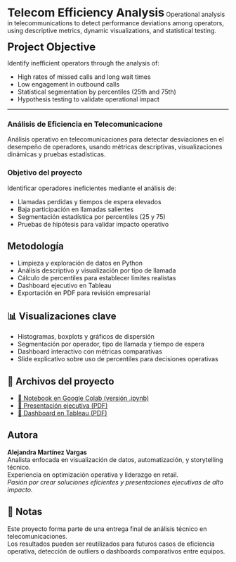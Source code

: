 <span style="font-size:26px; font-weight:bold;">Telecom Efficiency Analysis</span>
Operational analysis in telecommunications to detect performance deviations among operators, using descriptive metrics, dynamic visualizations, and statistical testing.

<span style="font-size:24px; font-weight:bold;">Project Objective</span>

Identify inefficient operators through the analysis of:
- High rates of missed calls and long wait times  
- Low engagement in outbound calls  
- Statistical segmentation by percentiles (25th and 75th)  
- Hypothesis testing to validate operational impact

---

### Análisis de Eficiencia en Telecomunicacione
Análisis operativo en telecomunicaciones para detectar desviaciones en el desempeño de operadores, usando métricas descriptivas, visualizaciones dinámicas y pruebas estadísticas.

### Objetivo del proyecto

Identificar operadores ineficientes mediante el análisis de:
- Llamadas perdidas y tiempos de espera elevados
- Baja participación en llamadas salientes
- Segmentación estadística por percentiles (25 y 75)
- Pruebas de hipótesis para validar impacto operativo

## Metodología

- Limpieza y exploración de datos en Python
- Análisis descriptivo y visualización por tipo de llamada
- Cálculo de percentiles para establecer límites realistas
- Dashboard ejecutivo en Tableau
- Exportación en PDF para revisión empresarial

## 📊 Visualizaciones clave

- Histogramas, boxplots y gráficos de dispersión
- Segmentación por operador, tipo de llamada y tiempo de espera
- Dashboard interactivo con métricas comparativas
- Slide explicativo sobre uso de percentiles para decisiones operativas

## 📁 Archivos del proyecto

- [📓 Notebook en Google Colab (versión .ipynb)](proyecto_telecomunicaciones.ipynb)
- [📄 Presentación ejecutiva (PDF)](https://drive.google.com/file/d/1FtUoVixToL96iVUtPQU92hcAccJI2Gyn/view?usp=sharing)
- [📄 Dashboard en Tableau (PDF)](https://drive.google.com/file/d/1fWl6Jj55M_QB661WJ6mTVNVFUdJdwWx8/view?usp=sharing)

## Autora

**Alejandra Martínez Vargas**  
Analista enfocada en visualización de datos, automatización, y storytelling técnico.  
Experiencia en optimización operativa y liderazgo en retail.  
_Pasión por crear soluciones eficientes y presentaciones ejecutivas de alto impacto._

## 🚀 Notas

Este proyecto forma parte de una entrega final de análisis técnico en telecomunicaciones.  
Los resultados pueden ser reutilizados para futuros casos de eficiencia operativa, detección de outliers o dashboards comparativos entre equipos.




